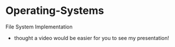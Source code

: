 # Operating-Systems

File System Implementation
- thought a video would be easier for you to see my presentation!